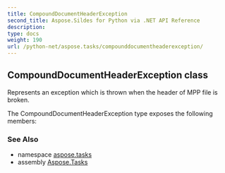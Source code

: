 ```yaml
---
title: CompoundDocumentHeaderException
second_title: Aspose.Sildes for Python via .NET API Reference
description: 
type: docs
weight: 190
url: /python-net/aspose.tasks/compounddocumentheaderexception/
---
```


## CompoundDocumentHeaderException class

Represents an exception which is thrown when the header of MPP file is broken.

The CompoundDocumentHeaderException type exposes the following members:

### See Also

* namespace [aspose.tasks](/tasks/python-net/aspose.tasks/)
* assembly [Aspose.Tasks](/tasks/python-net/)

